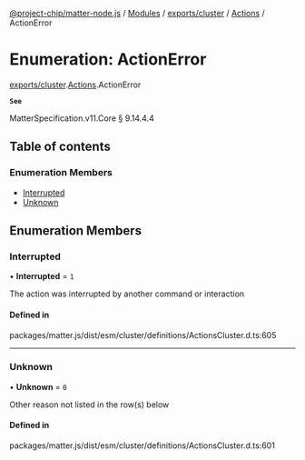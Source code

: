 [@project-chip/matter-node.js](../README.md) / [Modules](../modules.md) / [exports/cluster](../modules/exports_cluster.md) / [Actions](../modules/exports_cluster.Actions.md) / ActionError

# Enumeration: ActionError

[exports/cluster](../modules/exports_cluster.md).[Actions](../modules/exports_cluster.Actions.md).ActionError

**`See`**

MatterSpecification.v11.Core § 9.14.4.4

## Table of contents

### Enumeration Members

- [Interrupted](exports_cluster.Actions.ActionError.md#interrupted)
- [Unknown](exports_cluster.Actions.ActionError.md#unknown)

## Enumeration Members

### Interrupted

• **Interrupted** = ``1``

The action was interrupted by another command or interaction

#### Defined in

packages/matter.js/dist/esm/cluster/definitions/ActionsCluster.d.ts:605

___

### Unknown

• **Unknown** = ``0``

Other reason not listed in the row(s) below

#### Defined in

packages/matter.js/dist/esm/cluster/definitions/ActionsCluster.d.ts:601
